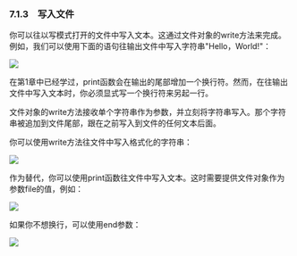    

### 7.1.3　写入文件

你可以往以写模式打开的文件中写入文本。这通过文件对象的write方法来完成。例如，我们可以使用下面的语句往输出文件中写入字符串"Hello，World!"：

![](../Images/image06781.gif)

在第1章中已经学过，print函数会在输出的尾部增加一个换行符。然而，在往输出文件中写入文本时，你必须显式写一个换行符来另起一行。

文件对象的write方法接收单个字符串作为参数，并立刻将字符串写入。那个字符串被追加到文件尾部，跟在之前写入到文件的任何文本后面。

你可以使用write方法往文件中写入格式化的字符串：

![](../Images/image06782.gif)

作为替代，你可以使用print函数往文件中写入文本。这时需要提供文件对象作为参数file的值，例如：

![](../Images/image06783.gif)

如果你不想换行，可以使用end参数：

![](../Images/image06784.gif)
